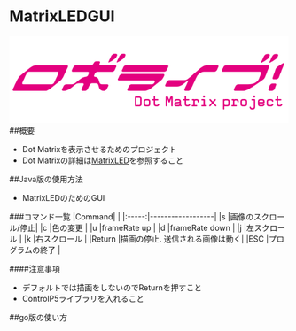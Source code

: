 # MatrixLEDGUI #################################
![RoboLive](https://github.com/RobotClubKut/MatrixLEDGUI/blob/master/img/robolive.png?raw=true)
##概要
* Dot Matrixを表示させるためのプロジェクト
* Dot Matrixの詳細は[MatrixLED](https://github.com/RobotClubKut/MatrixLED)を参照すること

##Java版の使用方法
* MatrixLEDのためのGUI

###コマンド一覧
|Command|                  |
|:-----:|------------------|
|s      |画像のスクロール/停止|
|c      |色の変更           |
|u      |frameRate up      |
|d      |frameRate down    |
|j      |左スクロール        |
|k      |右スクロール        |
|Return |描画の停止. 送信される画像は動く|
|ESC    |プログラムの終了     |

####注意事項
* デフォルトでは描画をしないのでReturnを押すこと
* ControlP5ライブラリを入れること

##go版の使い方
